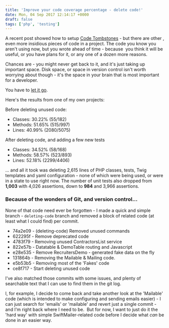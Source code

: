 ```yaml
---
title: 'Improve your code coverage percentage - delete code!'
date: Mon, 04 Sep 2017 12:14:17 +0000
draft: false
tags: ['php', 'testing']
---
```


A recent post showed how to setup [Code Tombstones](https://phpscaling.com/2017/08/28/code-tombstones/) - but there are other , even more insidious pieces of code in a project. The code you know you aren't using now, but you wrote ahead of time - because  you think it will be useful, or you have plans for it, or any one of a dozen more reasons.

Chances are - you might never get back to it, and it's just taking up important space. Disk space, or space in version control isn't worth worrying about though - it's the space in your brain that is most important for a developer.

You have to [let it go](https://www.youtube.com/watch?v=L0MK7qz13bU&t=1m4s).

Here's the results from one of my own projects:

Before deleting unused code:
* Classes: 30.22% (55/182)
* Methods: 51.65% (515/997)
* Lines: 40.99% (2080/5075)

After deleting code, and adding a few new tests

* Classes: 34.52% (58/168)
* Methods: 58.57% (523/893)
* Lines: 52.18% (2299/4406)

... and all it took was deleting 2,615 lines of PHP classes, tests, Twig templates and yaml configuration - none of which were being used, or were in a state to use right now. The number of unit tests also dropped from **1,003** with 4,026 assertions, down to **984** and 3,966 assertions.

### Because of the wonders of Git, and version control...

None of that code need ever be forgotten - I made a quick and simple branch - `deleting-code` branch and removed a block of related code (at least what I could find) per commit.

* 74a2e09 - (deleting-code) Removed unused commands
* 622295f - Remove deprecated code
* 4783f79 - Removing unused ContractorsList service
* 822e57b - Datatable & DemoTable routing and Javascript
* e28e535 - Remove RecruitersDemo - generated fake data on the fly
* 131864b - Removing the Mailable & Mailing code.
* e5b53b5 - Removing most of the 'Fakes' code
* ce8f717 - Start deleting unused code

I've also matched those commits with some issues, and plenty of searchable text that I can use to find them in the git log.

I, for example, I decide to come back and take another look at the 'Mailable' code (which is intended to make configuring and sending emails easier) - I can just search for 'emails' or 'mailable' and revert just a single commit - and I'm right back where I need to be.  But for now, I want to just do it the 'hard way' with simple SwiftMailer-related code before I decide what _can_ be done in an easier way.
